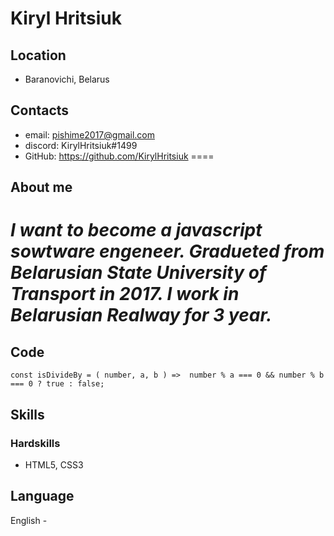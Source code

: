 # Kiryl Hritsiuk
## Location 
- Baranovichi, Belarus
## Contacts
- email: pishime2017@gmail.com
- discord: KirylHritsiuk#1499
- GitHub: https://github.com/KirylHritsiuk
====
## About me
_I want to become a javascript sowtware engeneer. Gradueted from Belarusian State University of Transport in 2017. I work in Belarusian Realway for 3 year._
=======
## Code
`
const isDivideBy = ( number, a, b ) =>  number % a === 0 && number % b === 0 ? true : false;
`
## Skills
### Hardskills
* HTML5, CSS3


## Language
English -
